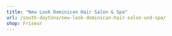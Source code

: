 ```yaml
---
title: "New Look Dominican Hair Salon & Spa"
url: /south-daytona/new-look-dominican-hair-salon-und-spa/
shop: Friseur
---
```

